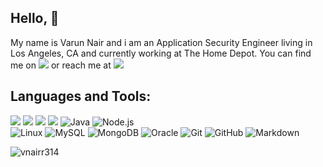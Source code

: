 <h2 align="left">Hello, 👋 </h2>

My name is Varun Nair and i am an Application Security Engineer living in Los Angeles, CA and currently working at The Home Depot. You can find me on [![](https://img.shields.io/badge/-LinkedIn-blue?style=flat&logo=Linkedin&logoColor=white)](https://www.linkedin.com/in/vnairr314/) or reach me at [![](https://img.shields.io/badge/-Gmail-c14438?style=flat&logo=Gmail&logoColor=white)](mailto:vnairr314@gmail.com) 

<h2 align="left">Languages and Tools:</h2>

![](https://img.shields.io/badge/-C-333333?style=flat&logo=c&logoColor=blue)
![](https://img.shields.io/badge/-C++-333333?style=flat&logo=c%2B%2B&logoColor=blue)
![](https://img.shields.io/badge/-Python-333333?style=flat&logo=python&logoColor=yellow)
![](https://img.shields.io/badge/-Swift-333333?style=flat&logo=swift&logoColor=orange)
![Java](https://img.shields.io/badge/-Java-333333?style=flat&logo=Java&logoColor=007396)
![Node.js](https://img.shields.io/badge/-Node.js-333333?style=flat&logo=node.js)
<br>
![Linux](https://img.shields.io/badge/-Linux-333333?style=flat&logo=Linux&logoColor=FCC624)
![MySQL](https://img.shields.io/badge/-MySQL-333333?style=flat&logo=mysql)
![MongoDB](https://img.shields.io/badge/-MongoDB-333333?style=flat&logo=mongodb)
![Oracle](https://img.shields.io/badge/-Oracle-333333?style=flat&logo=Oracle)
![Git](https://img.shields.io/badge/-Git-333333?style=flat&logo=git)
![GitHub](https://img.shields.io/badge/-GitHub-333333?style=flat&logo=github)
![Markdown](https://img.shields.io/badge/-Markdown-333333?style=flat&logo=markdown)

<p align="left"> <img src="https://komarev.com/ghpvc/?username=vnairr314&label=Profile%20views&color=0e75b6&style=flat" alt="vnairr314" /> </p>
